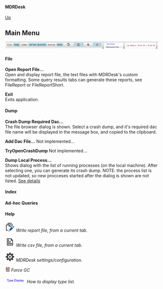 #### MDRDesk
[Up](../README.md)
## Main Menu

![Main Menu](../Documentation/MainMenu.PNG?raw=true)

#### File
**Open Report File...**  
Open and display report file, the text files with MDRDesk's custom formatting.
Some query results tabs can generate these reports, see FileReport or FileReportShort.

**Exit**  
Exits application.

#### Dump
**Crash Dump Required Dac...**  
		The file browser dialog is shown. Select a crash dump, and it's required dac file name
        will be displayed in the message box, and copied to the clipboard.

**Add Dac File...**
		Not implemented...

**TryOpenCrashDump**
		Not implemented...

**Dump Local Process...**  
		Shows dialog with the list of running processes (on the local machine).
        After selecting one, you can generate its crash dump.
		NOTE: the process list is not updated, so new procceses started after the dialog is shown are not listed.
        [See details](../Documentation/DumpLocalProcess.md)

#### Index

#### Ad-hoc Queries

#### Help

![Write report file](../Documentation/WriteToHistory_32x.PNG?raw=true)
*Write report file, from a current tab.*

![Write csv file](../Documentation/SequenceFile_32x.PNG?raw=true)
*Write csv file, from a current tab.*

![Write csv file](../Documentation/Settings_32x.PNG?raw=true)
*MDRDesk settings/configuration.*

![Force GC](../Documentation/ClearWindowContent_16x.PNG?raw=true)
*Force GC*

![Type Display](../Documentation/TypeDisplay.PNG?raw=true)
*How to display type list.*



